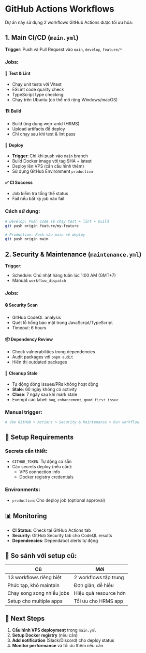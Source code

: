 # GitHub Actions Workflows

Dự án này sử dụng 2 workflows GitHub Actions được tối ưu hóa:

## 1. Main CI/CD (`main.yml`)

**Trigger**: Push và Pull Request vào `main`, `develop`, `feature/*`

### Jobs:

#### 🧪 Test & Lint
- Chạy unit tests với Vitest
- ESLint code quality check  
- TypeScript type checking
- Chạy trên Ubuntu (có thể mở rộng Windows/macOS)

#### 🏗️ Build
- Build ứng dụng web-antd (HRMS)
- Upload artifacts để deploy
- Chỉ chạy sau khi test & lint pass

#### 🚀 Deploy
- **Trigger**: Chỉ khi push vào `main` branch
- Build Docker image với tag SHA + latest
- Deploy lên VPS (cần cấu hình thêm)
- Sử dụng GitHub Environment `production`

#### ✅ CI Success
- Job kiểm tra tổng thể status
- Fail nếu bất kỳ job nào fail

### Cách sử dụng:

```bash
# Develop: Push code sẽ chạy test + lint + build
git push origin feature/my-feature

# Production: Push vào main sẽ deploy
git push origin main
```

## 2. Security & Maintenance (`maintenance.yml`)

**Trigger**: 
- Schedule: Chủ nhật hàng tuần lúc 1:00 AM (GMT+7)
- Manual: `workflow_dispatch`

### Jobs:

#### 🔒 Security Scan
- GitHub CodeQL analysis
- Quét lỗ hổng bảo mật trong JavaScript/TypeScript
- Timeout: 6 hours

#### 📦 Dependency Review  
- Check vulnerabilities trong dependencies
- Audit packages với `pnpm audit`
- Hiển thị outdated packages

#### 🧹 Cleanup Stale
- Tự động đóng issues/PRs không hoạt động
- **Stale**: 60 ngày không có activity
- **Close**: 7 ngày sau khi mark stale
- Exempt các label: `bug`, `enhancement`, `good first issue`

### Manual trigger:

```bash
# Vào GitHub > Actions > Security & Maintenance > Run workflow
```

## 🔧 Setup Requirements

### Secrets cần thiết:
- `GITHUB_TOKEN`: Tự động có sẵn
- Các secrets deploy (nếu cần):
  - VPS connection info
  - Docker registry credentials

### Environments:
- `production`: Cho deploy job (optional approval)

## 📊 Monitoring

- **CI Status**: Check tại GitHub Actions tab
- **Security**: GitHub Security tab cho CodeQL results  
- **Dependencies**: Dependabot alerts tự động

## 🎯 So sánh với setup cũ:

| Cũ | Mới |
|---|---|
| 13 workflows riêng biệt | 2 workflows tập trung |
| Phức tạp, khó maintain | Đơn giản, dễ hiểu |
| Chạy song song nhiều jobs | Hiệu quả resource hơn |
| Setup cho multiple apps | Tối ưu cho HRMS app |

## 🚀 Next Steps

1. **Cấu hình VPS deployment** trong `main.yml`
2. **Setup Docker registry** (nếu cần)
3. **Add notification** (Slack/Discord) cho deploy status
4. **Monitor performance** và tối ưu thêm nếu cần
